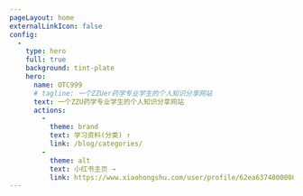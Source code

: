 ```yaml
---
pageLayout: home
externalLinkIcon: false
config:
  -
    type: hero
    full: true
    background: tint-plate
    hero:
      name: OTC999
      # tagline: 一个ZZUer药学专业学生的个人知识分享网站
      text: 一个ZZU药学专业学生的个人知识分享网站
      actions:
        -
          theme: brand
          text: 学习资料(分类) ↑
          link: /blog/categories/
        -
          theme: alt
          text: 小红书主页 →
          link: https://www.xiaohongshu.com/user/profile/62ea6374000000001f005c6c
---
```

